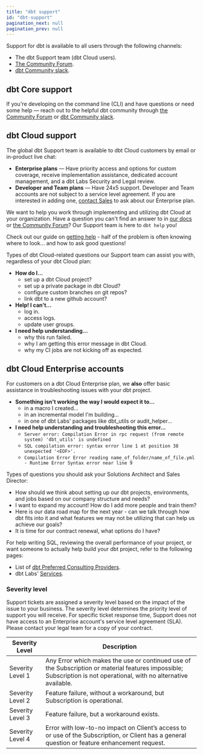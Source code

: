 ```yaml
---
title: "dbt support"
id: "dbt-support"
pagination_next: null
pagination_prev: null
---
```


Support for dbt is available to all users through the following channels:

- The dbt Support team (dbt Cloud users).
- [The Community Forum](https://discourse.getdbt.com/).
- [dbt Community slack](https://www.getdbt.com/community/join-the-community/).
  
## dbt Core support

If you're developing on the command line (CLI) and have questions or need some help &mdash; reach out to the helpful dbt community through [the Community Forum](https://discourse.getdbt.com/) or [dbt Community slack](https://www.getdbt.com/community/join-the-community/).

## dbt Cloud support

The global dbt Support team is available to dbt Cloud customers by email or in-product live chat:
- **Enterprise plans** &mdash; Have priority access and options for custom coverage, receive implementation assistance, dedicated account management, and a dbt Labs Security and Legal review.
- **Developer and Team plans** &mdash; Have 24x5 support. Developer and Team accounts are not subject to a service level agreement. If you are interested in adding one, [contact Sales](https://www.getdbt.com/pricing/) to ask about our Enterprise plan.

We want to help you work through implementing and utilizing dbt Cloud at your organization. Have a question you can't find an answer to in [our docs](https://docs.getdbt.com/) or [the Community Forum](https://discourse.getdbt.com/)? Our Support team is here to `dbt help` you!

Check out our guide on [getting help](/community/resources/getting-help) - half of the problem is often knowing where to look... and how to ask good questions!

Types of dbt Cloud-related questions our Support team can assist you with, regardless of your dbt Cloud plan:
- **How do I...**
    - set up a dbt Cloud project?
    - set up a private package in dbt Cloud?
    - configure custom branches on git repos?
    - link dbt to a new github account?
- **Help! I can't...**
    - log in.
    - access logs.
    - update user groups.
- **I need help understanding...**
    - why this run failed.
    - why I am getting this error message in dbt Cloud.
    - why my CI jobs are not kicking off as expected.


## dbt Cloud Enterprise accounts

For customers on a dbt Cloud Enterprise plan, we **also** offer basic assistance in troubleshooting issues with your dbt project.  
- **Something isn't working the way I would expect it to...**
    - in a macro I created...
    - in an incremental model I'm building...
    - in one of dbt Labs' packages like dbt_utils or audit_helper...
- **I need help understanding and troubleshooting this error...**
    - `Server error: Compilation Error in rpc request (from remote system)
    'dbt_utils' is undefined`
    - `SQL compilation error: syntax error line 1 at position 38 unexpected '<EOF>'.`
    - `Compilation Error Error reading name_of_folder/name_of_file.yml - Runtime Error Syntax
        error near line 9`

Types of questions you should ask your Solutions Architect and Sales Director:
- How should we think about setting up our dbt projects, environments, and jobs based on our company structure and needs?
- I want to expand my account! How do I add more people and train them?
- Here is our data road map for the next year - can we talk through how dbt fits into it and what features we may not be utilizing that can help us achieve our goals?
- It is time for our contract renewal, what options do I have?


For help writing SQL, reviewing the overall performance of your project, or want someone to actually help build your dbt project, refer to the following pages: 
- List of [dbt Preferred Consulting Providers](https://www.getdbt.com/ecosystem/).
- dbt Labs' [Services](https://www.getdbt.com/dbt-labs/services/).

### Severity level

Support tickets are assigned a severity level based on the impact of the issue to your business. The severity level determines the priority level of support you will receive. For specific ticket response time, Support does not have access to an Enterprise account's service level agreement (SLA). Please contact your legal team for a copy of your contract.


| Severity Level | Description |
| -------------- | ----------- |
| Severity Level 1 | Any Error which makes the use or continued use of the Subscription or material features impossible; Subscription is not operational, with no alternative available. | 
| Severity Level 2 | Feature failure, without a workaround, but Subscription is operational. | 
| Severity Level 3 | Feature failure, but a workaround exists. | 
| Severity Level 4 | Error with low-to-no impact on Client’s access to or use of the Subscription, or Client has a general question or feature enhancement request. | 


